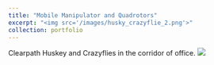 ```yaml
---
title: "Mobile Manipulator and Quadrotors"
excerpt: "<img src='/images/husky_crazyflie_2.png'>"
collection: portfolio
---
```


Clearpath Huskey and Crazyflies in the corridor of office.
<img src='/images/husky_crazyflie.jpeg'>
